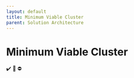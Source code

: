 ```yaml
---
layout: default
title: Minimum Viable Cluster
parent: Solution Architecture
---
```


# Minimum Viable Cluster

✔️
🙂
⛔
